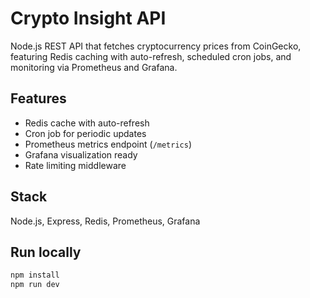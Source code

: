 # Crypto Insight API
Node.js REST API that fetches cryptocurrency prices from CoinGecko, featuring Redis caching with auto-refresh, scheduled cron jobs, and monitoring via Prometheus and Grafana.

## Features
- Redis cache with auto-refresh
- Cron job for periodic updates
- Prometheus metrics endpoint (`/metrics`)
- Grafana visualization ready
- Rate limiting middleware

## Stack
Node.js, Express, Redis, Prometheus, Grafana

## Run locally
```bash
npm install
npm run dev
